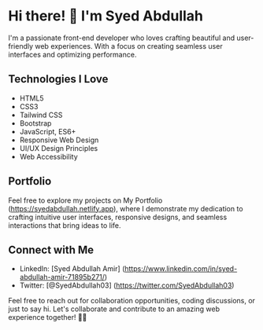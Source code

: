 # Hi there! 👋 I'm Syed Abdullah

I'm a passionate front-end developer who loves crafting beautiful and user-friendly web experiences. With a focus on creating seamless user interfaces and optimizing performance.

## Technologies I Love

- HTML5
- CSS3
- Tailwind CSS
- Bootstrap
- JavaScript, ES6+
- Responsive Web Design
- UI/UX Design Principles
- Web Accessibility

## Portfolio

Feel free to explore my projects on My Portfolio (https://syedabdullah.netlify.app), where I demonstrate my dedication to crafting intuitive user interfaces, responsive designs, and seamless interactions that bring ideas to life.

## Connect with Me

- LinkedIn: [Syed Abdullah Amir] (https://www.linkedin.com/in/syed-abdullah-amir-71895b271/)
- Twitter: [@SyedAbdullah03] (https://twitter.com/SyedAbdullah03)

Feel free to reach out for collaboration opportunities, coding discussions, or just to say hi. Let's collaborate and contribute to an amazing web experience together!
🚀✨


